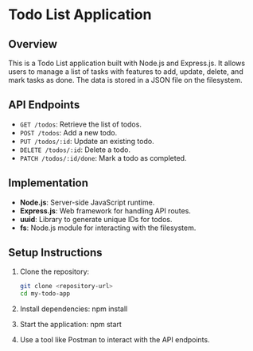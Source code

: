 # Todo List Application

## Overview
This is a Todo List application built with Node.js and Express.js. It allows users to manage a list of tasks with features to add, update, delete, and mark tasks as done. The data is stored in a JSON file on the filesystem.

## API Endpoints
- `GET /todos`: Retrieve the list of todos.
- `POST /todos`: Add a new todo.
- `PUT /todos/:id`: Update an existing todo.
- `DELETE /todos/:id`: Delete a todo.
- `PATCH /todos/:id/done`: Mark a todo as completed.

## Implementation
- **Node.js**: Server-side JavaScript runtime.
- **Express.js**: Web framework for handling API routes.
- **uuid**: Library to generate unique IDs for todos.
- **fs**: Node.js module for interacting with the filesystem.

## Setup Instructions
1. Clone the repository:
   ```sh
   git clone <repository-url>
   cd my-todo-app
2. Install dependencies:
   npm install

3. Start the application:
   npm start

4. Use a tool like Postman to interact with the API endpoints.
